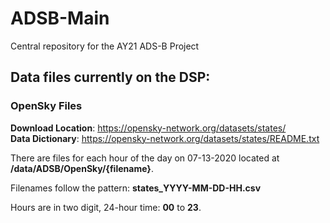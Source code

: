 # ADSB-Main
Central repository for the AY21 ADS-B Project

## Data files currently on the DSP:
### OpenSky Files 
**Download Location**: https://opensky-network.org/datasets/states/  
**Data Dictionary**: https://opensky-network.org/datasets/states/README.txt

There are files for each hour of the day on 07-13-2020 located at **/data/ADSB/OpenSky/{filename}**.

Filenames follow the pattern: **states_YYYY-MM-DD-HH.csv**

Hours are in two digit, 24-hour time: **00** to **23**.
